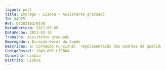 ```yaml
--- 
layout: post
title: Emprego - Lisboa - Assistente graduado
Id: 84975
Ref: OE202103/0148
DataAbertura: 2021-03-05
DataFecho: 2021-03-18
Trabalho: Assistente graduado
Empregador: Direção-Geral da Saúde
Descricao: a) Conteúdo Funcional  regulamentação dos padrões de qualidade e segurança das atividades relativas à dádiva, colheita, análise, processamento, preservação, armazenamento e distribuição de sangue humano, de componentes sanguíneos, de órgãos, tecidos e células de origem humana  gestão de equipas  planificação estratégica  representação institucional ao nível da Comissão Europeia em matérias relacionadas com o exercício das funções da Autoridade Competente no domínio do contro loda qualidade e da segurança das atividades relativas à dádiva, colheita, análise, processamento, preservação, armazenamento e distribuição de sangue humano, e de componentes sanguíneos, de órgãos, tecidos e células de origem humana.b) Perfil de Competências Aptidão para trabalho em equipa multidisciplinar  capacidade de liderança, coordenação e gestão de equipas  espírito empreendedor e criativo  boa capacidade de comunicação verbal e escrita em língua portuguesa e inglesa  conhecimentos de qualidade na saúde, segurança do doente e auditoria inspeção  conhecimentos de medicina transfusional e de transplantação  disponibilidade e interesse para aprofundar o conhecimento na área de atuação da Autoridade Competente em regime de colaboração com autoridades competentes dos estados membros da União Europeia  bom relacionamento interpessoal, responsabilidade e compromisso com o serviço público.
CodigoPostal: 1049-005 LISBOA
Concelho: Lisboa
Distrito: Lisboa
--- 
```

